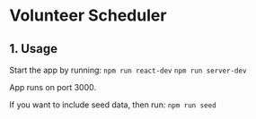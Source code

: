 # Volunteer Scheduler

## 1. Usage
Start the app by running:
`npm run react-dev`
`npm run server-dev`

App runs on port 3000.

If you want to include seed data, then run:
`npm run seed`